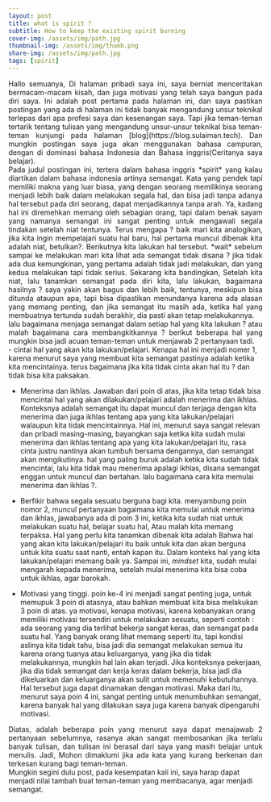 ```yaml
---
layout: post
title: what is spirit ?
subtitle: How to keep the existing spirit burning
cover-img: /assets/img/path.jpg
thumbnail-img: /assets/img/thumb.png
share-img: /assets/img/path.jpg
tags: [spirit]
---
```


<div align="justify">
Hallo semuanya, Di halaman pribadi saya ini, saya berniat menceritakan bermacam-macam kisah, dan juga motivasi yang telah saya bangun pada diri saya. Ini adalah post pertama pada halaman ini, dan saya pastikan postingan yang ada di halaman ini tidak banyak mengandung unsur teknikal terlepas dari apa profesi saya dan kesenangan saya. Tapi jika teman-teman tertarik tentang tulisan yang mengandung unsur-unsur teknikal bisa teman-teman kunjungi pada halaman [blog](https://blog.sulaiman.tech). Dan mungkin postingan saya juga akan menggunakan bahasa campuran, dengan di dominasi bahasa Indonesia dan Bahasa inggris(Ceritanya saya belajar).

</div>
<div align="justify">
Pada judul postingan ini, tertera dalam bahasa inggris *spirit* yang kalau diartikan dalam bahasa indonesia artinya semangat. Kata yang pendek tapi memiliki makna yang luar biasa, yang dengan seorang memilikinya seorang menjadi lebih baik dalam melakukan segala hal, dan bisa jadi tanpa adanya hal tersebut pada diri seorang, dapat menjadikannya tanpa arah. Ya, kadang hal ini diremehkan memang oleh sebagian orang, tapi dalam benak sayam yang namanya semangat ini sangat penting untuk mengawali segala tindakan setelah niat tentunya. Terus mengapa ? baik mari kita analogikan, jika kita ingin mempelajari suatu hal baru, hal pertama muncul dibenak kita adalah niat, betulkan?. Berikutnya kita lakukan hal tersebut. *wait* sebelum sampai ke melakukan mari kita lihat ada semangat tidak disana ? jika tidak ada dua kemungkinan, yang pertama adalah tidak jadi melakukan, dan yang kedua melakukan tapi tidak serius. Sekarang kita bandingkan, Setelah kita niat, lalu tanamkan semangat pada diri kita, lalu lakukan, bagaimana hasilnya ? saya yakin akan bagus dan lebih baik, tentunya, meskipun bisa ditunda ataupun apa, tapi bisa dipastikan menundanya karena ada alasan yang memang penting, dan jika semangat itu masih ada, ketika hal yang membuatnya tertunda sudah berakhir, dia pasti akan tetap melakukannya. 

</div>
<div align="justify">
lalu bagaimana menjaga semangat dalam setiap hal yang kita lakukan ? atau malah bagaimana cara membangkitkannya ? berikut beberapa hal yang mungkin bisa jadi acuan teman-teman untuk menjawab 2 pertanyaan tadi.

</div>
<div align="left">
- cintai hal yang akan kita lakukan/pelajari. Kenapa hal ini menjadi nomer 1, karena menurut saya yang membuat kita semangat pastinya adalah ketika kita mencintainya. terus bagaimana jika kita tidak cinta akan hal itu ? dan tidak bisa kita paksakan.

- Menerima dan ikhlas. Jawaban dari poin di atas, jika kita tetap tidak bisa mencintai hal yang akan dilakukan/pelajari adalah menerima dan ikhlas. Konteksnya adalah semangat itu dapat muncul dan terjaga dengan kita menerima dan juga ikhlas tentang apa yang kita lakukan/pelajari walaupun kita tidak mencintainnya. Hal ini, menurut saya sangat relevan dan pribadi masing-masing, bayangkan saja ketika kita sudah mulai menerima dan ikhlas tentang apa yang kita lakukan/pelajari itu, rasa cinta justru nantinya akan tumbuh bersama dengannya, dan semangat akan mengikutinya. hal yang paling buruk adalah ketika kita sudah tidak mencintai, lalu kita tidak mau menerima apalagi ikhlas, disana semangat enggan untuk muncul dan bertahan. lalu bagaimana cara kita memulai menerima dan ikhlas ?.

- Berfikir bahwa segala sesuatu berguna bagi kita. menyambung poin nomor 2, muncul pertanyaan bagaimana kita memulai untuk menerima dan ikhlas, jawabanya ada di poin 3 ini, ketika kita sudah niat untuk melakukan suatu hal, belajar suatu hal, Atau malah kita memang terpaksa. Hal yang perlu kita tanamkan dibenak kita adalah Bahwa hal yang akan kita lakukan/pelajari itu baik untuk kita dan akan berguna untuk kita suatu saat nanti, entah kapan itu. Dalam konteks hal yang kita lakukan/pelajari memang baik ya. Sampai ini, *mindset* kita, sudah mulai mengarah kepada menerima, setelah mulai menerima kita bisa coba untuk ikhlas, agar barokah. 

- Motivasi yang tinggi. poin ke-4 ini menjadi sangat penting juga, untuk memupuk 3 poin di atasnya, atau bahkan membuat kita bisa melakukan 3 poin di atas. ya motivasi, kenapa motivasi, karena kebanyakan orang memiliki motivasi tersendiri untuk melakukan sesuatu, seperti contoh : ada seorang yang dia terlihat bekerja sangat keras, dan semangat pada suatu hal. Yang banyak orang lihat memang seperti itu, tapi kondisi aslinya kita tidak tahu, bisa jadi dia semangat melakukan semua itu karena orang tuanya atau keluarganya, yang jika dia tidak melakukannya, mungkin hal lain akan terjadi. Jika konteksnya pekerjaan, jika dia tidak semangat dan kerja keras dalam bekerja, bisa jadi dia dikeluarkan dan keluarganya akan sulit untuk memenuhi kebutuhannya. Hal tersebut juga dapat dinamakan dengan motivasi. Maka dari itu, menurut saya poin 4 ini, sangat penting untuk menumbuhkan semangat, karena banyak hal yang dilakukan saya juga karena banyak dipengaruhi motivasi. 

</div>
<div align="justify">
Diatas, adalah beberapa poin yang menurut saya dapat menajawab 2 pertanyaan sebelumnya, rasanya akan sangat membosankan jika terlalu banyak tulisan, dan tulisan ini berasal dari saya yang masih belajar untuk menulis. Jadi, Mohon dimaklumi jika ada kata yang kurang berkenan dan terkesan kurang bagi teman-teman. 

</div>
Mungkin segini dulu post, pada kesempatan kali ini, saya harap dapat menjadi nilai tambah buat teman-teman yang membacanya, agar menjadi semangat.
